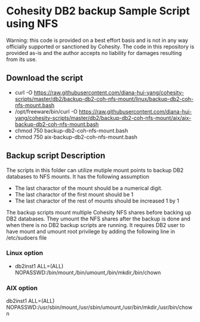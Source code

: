 # Cohesity DB2 backup Sample Script using NFS

Warning: this code is provided on a best effort basis and is not in any way officially supported or sanctioned by Cohesity. The code in this repository is provided as-is and the author accepts no liability for damages resulting from its use.

## Download the script

- curl -O https://raw.githubusercontent.com/diana-hui-yang/cohesity-scripts/master/db2/backup-db2-coh-nfs-mount/linux/backup-db2-coh-nfs-mount.bash
- /opt/freeware/bin/curl -O https://raw.githubusercontent.com/diana-hui-yang/cohesity-scripts/master/db2/backup-db2-coh-nfs-mount/aix/aix-backup-db2-coh-nfs-mount.bash
- chmod 750 backup-db2-coh-nfs-mount.bash
- chmod 750 aix-backup-db2-coh-nfs-mount.bash

## Backup  script Description

The scripts in this folder can utilize mutiple mount points to backup DB2 databases to NFS mounts. It has the following assumption
- The last charactor of the mount should be a numerical digit. 
- The last charactor of the first mount should be 1
- The last charactor of the rest of mounts should be increased 1 by 1

The backup scripts mount multiple Cohesity NFS shares before backing up DB2 databases. They umount the NFS shares after the backup is done and when there is no DB2 backup scripts are running. It requires DB2 user to have mount and umount root privilege by adding the following line in /etc/sudoers file

### Linux option
- db2inst1 ALL=(ALL) NOPASSWD:/bin/mount,/bin/umount,/bin/mkdir,/bin/chown

### AIX option
db2inst1 ALL=(ALL) NOPASSWD:/usr/sbin/mount,/usr/sbin/umount,/usr/bin/mkdir,/usr/bin/chown
